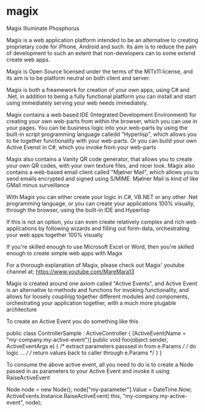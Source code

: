 magix
=====

Magix Illuminate Phosphorus

Magix is a web application platform intended to be an alternative to creating proprietary code for iPhone, Android and such. 
Its aim is to reduce the pain of development to such an extent that non-developers can to some extend create web apps.

Magix is Open Source licensed under the terms of the MITx11 license, and its aim is to be platform neutral on both client and server.

Magix is both a freamework for creation of your own apps, using C# and .Net, in addition to being a fully functional platform you can install and start using immediately serving your web needs immediately.

Magix contains a web based IDE (Integrated Development Environment) for creating your own web-parts from within the browser, which you can use in your pages. You can tie business logic into your web-parts by using the built-in script programming language calledd "Hyperlisp", which allows you to tie together functionality with your web-parts. Or you can build your own Active Evenst in C#, which you invoke from your web-parts

Magix also contains a Vanity QR code generator, that allows you to create your own QR codes, with your own texture files, and nicer look. Magix also contains a web-based email client called "Mjølner Mail", which allows you to send emails encrypted and signed using S/MIME. Mjølner Mail is kind of like GMail minus surveillance

With Magix you can either create your logic in C#, VB.NET or any other .Net programming language, or you can create your applications 100% visually, through the browser, using the built-in IDE and Hyperlisp

If this is not an option, you can even create relatively complex and rich web applications by following wizards and filling out form-data, orchestrating your web apps together 100% visually

If you're skilled enough to use Microsoft Excel or Word, then you're skilled enough to create simple web apps with Magix

For a thorough explanation of Magix, please check out Magix' youtube channel at; https://www.youtube.com/MareMara13

Magix is created around one axiom called "Active Events", and Active Event is an alternative to methods and functions for invoking functionality, and allows for loosely couplinjg together different modules and components, orchestrating your application together, with a much more plugable architecture

To create an Active Event you do something like this

  public class ControllerSample : ActiveController
  {
    [ActiveEvent(Name = "my-company.my-active-event")]
    public void foo(object sender, ActiveEventArgs e)
    {
      /* extract parameters passsed in from e.Params */
      /* do logic ... */
      /* return values back to caller through e.Params */
    }
  }

To consume the above active event, all you need to do is to create a Node passed in as parameters to your Active Event and invoke it using RaiseActiveEvent

  Node node = new Node();
  node["my-parameter"].Value = DateTime.Now;
  ActiveEvents.Instance.RaiseActiveEvent(
    this,
    "my-company.my-active-event",
    node);

